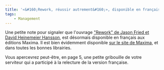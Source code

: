 ```yaml
---
title: '«&#160;Rework, réussir autrement&#160;», disponible en français'
tags:
    - Management
---
```


Une petite note pour signaler que l'ouvrage
["Rework" de Jason Fried et David Heinemeier Hansson](/2010/08/rework-jason-fried-et-david-heinemeier-hansson/),
est désormais disponible en français aux éditions Maxima. Il est bien évidemment
disponible
[sur le site de Maxima](http://www.maxima.fr/index-fiche-419-Rework-reussir-autement.html '"Rework, réussir autrement", sur le site des Editions Maxima'),
et dans toutes les bonnes librairies.

Vous apercevrez peut-être, en page 5, une petite gribouille de votre serviteur
qui a participé à la relecture de la version française.

